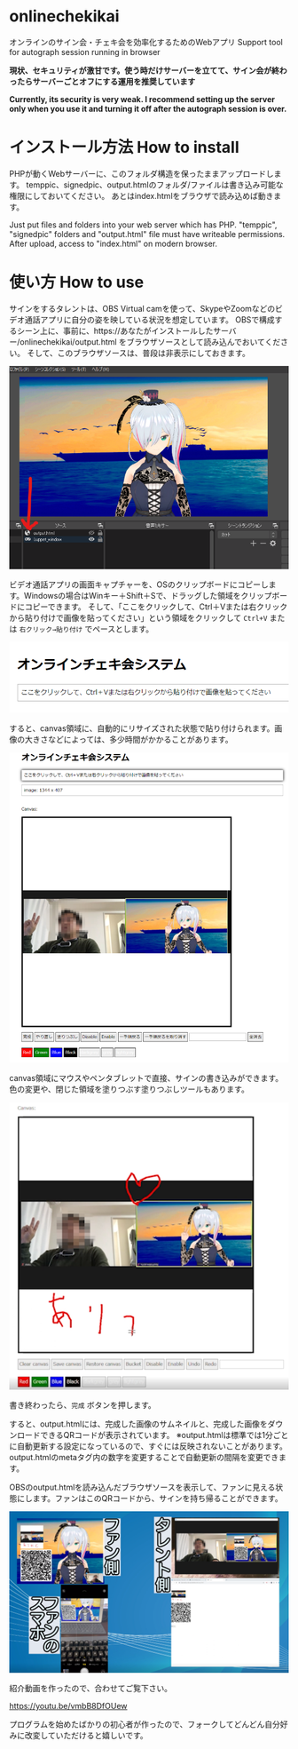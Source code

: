 # onlinechekikai
オンラインのサイン会・チェキ会を効率化するためのWebアプリ Support tool for autograph session running in browser

**現状、セキュリティが激甘です。使う時だけサーバーを立てて、サイン会が終わったらサーバーごとオフにする運用を推奨しています**

**Currently, its security is very weak. I recommend setting up the server only when you use it and turning it off after the autograph session is over.**

# インストール方法 How to install

PHPが動くWebサーバーに、このフォルダ構造を保ったままアップロードします。
temppic、signedpic、output.htmlのフォルダ/ファイルは書き込み可能な権限にしておいてください。
あとはindex.htmlをブラウザで読み込めば動きます。

Just put files and folders into your web server which has PHP.
"temppic", "signedpic" folders and "output.html" file must have writeable permissions.
After upload, access to "index.html" on modern browser.

# 使い方 How to use

サインをするタレントは、OBS Virtual camを使って、SkypeやZoomなどのビデオ通話アプリに自分の姿を映している状況を想定しています。
OBSで構成するシーン上に、事前に、https://あなたがインストールしたサーバー/onlinechekikai/output.html をブラウザソースとして読み込んでおいてください。
そして、このブラウザソースは、普段は非表示にしておきます。

![howtouse00](readmepics/howtouse00.png)

ビデオ通話アプリの画面キャプチャーを、OSのクリップボードにコピーします。Windowsの場合はWinキー＋Shift＋Sで、ドラッグした領域をクリップボードにコピーできます。
そして、「ここをクリックして、Ctrl＋Vまたは右クリックから貼り付けで画像を貼ってください」という領域をクリックして `Ctrl+V` または `右クリック→貼り付け` でペースとします。 

![howtouse01](readmepics/howtouse01.png)

すると、canvas領域に、自動的にリサイズされた状態で貼り付けられます。画像の大きさなどによっては、多少時間がかかることがあります。

![howtouse02](readmepics/howtouse02.png)

canvas領域にマウスやペンタブレットで直接、サインの書き込みができます。
色の変更や、閉じた領域を塗りつぶす塗りつぶしツールもあります。

![howtouse03](readmepics/howtouse03.png)

書き終わったら、`完成` ボタンを押します。

すると、output.htmlには、完成した画像のサムネイルと、完成した画像をダウンロードできるQRコードが表示されています。
※output.htmlは標準では1分ごとに自動更新する設定になっているので、すぐには反映されないことがあります。output.htmlのmetaタグ内の数字を変更することで自動更新の間隔を変更できます。

OBSのoutput.htmlを読み込んだブラウザソースを表示して、ファンに見える状態にします。ファンはこのQRコードから、サインを持ち帰ることができます。

![howtouse04](readmepics/howtouse04.png)

紹介動画を作ったので、合わせてご覧下さい。

https://youtu.be/vmbB8DfOUew

プログラムを始めたばかりの初心者が作ったので、フォークしてどんどん自分好みに改変していただけると嬉しいです。